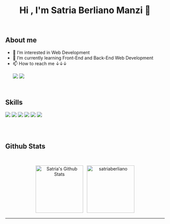 <h1 align="center">Hi , I'm Satria Berliano Manzi 👋</h1>

</br>

## About me
- 👀 I’m interested in Web Development
- 🌱 I’m currently learning Front-End and Back-End Web Development
- 📫 How to reach me ↓↓↓
<br><br>
<a href="https://www.linkedin.com/in/satriaberlianomanzi/"><img src="https://img.shields.io/badge/LinkedIn-0077B5?style=for-the-badge&logo=linkedin&logoColor=white" /></a>
<a href="https://www.instagram.com/satria_berliano/"><img src="https://img.shields.io/badge/Instagram-E4405F?style=for-the-badge&logo=instagram&logoColor=white" /></a>

</br>

## Skills
<img src="https://img.shields.io/badge/C%2B%2B-00599C?style=for-the-badge&logo=c%2B%2B&logoColor=white" /> <img src="https://img.shields.io/badge/Python-14354C?style=for-the-badge&logo=python&logoColor=white" />
<img src="https://img.shields.io/badge/HTML5-E34F26?style=for-the-badge&logo=html5&logoColor=white" />
<img src="https://img.shields.io/badge/CSS3-1572B6?style=for-the-badge&logo=css3&logoColor=white" />
<img src="https://img.shields.io/badge/JavaScript-323330?style=for-the-badge&logo=javascript&logoColor=F7DF1E" />
<img src="https://img.shields.io/badge/React-20232A?style=for-the-badge&logo=react&logoColor=61DAFB" />

<br><br>

## Github Stats

  <br/>
  <p align="center">
    <a href="https://github.com/satriaberliano/github-readme-stats"><img alt="Satria's Github Stats" src="https://github-readme-stats.vercel.app/api?username=satriaberliano&show_icons=true&count_private=true&theme=algolia" height="150px"/></a>
  &nbsp;
	  <img src="https://github-readme-stats.vercel.app/api/top-langs?username=satriaberliano&show_icons=true&locale=en&layout=compact&theme=algolia" alt="satriaberliano" height="150px"/>
  <br/>
  </p>

----
<!---
satriaberliano/satriaberliano is a ✨ special ✨ repository because its `README.md` (this file) appears on your GitHub profile.
You can click the Preview link to take a look at your changes.
--->
